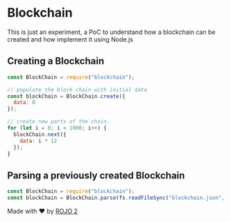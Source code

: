 # Blockchain

This is just an experiment, a PoC to understand how a blockchain can be created 
and how implement it using Node.js

## Creating a Blockchain

```js
const BlockChain = require("blockchain");

// populate the block chain with initial data
const blockChain = BlockChain.create({
  data: 0
});

// create new parts of the chain.
for (let i = 0; i < 1000; i++) {
  blockChain.next({
    data: i * 12
  });
}
```

## Parsing a previously created Blockchain

```js
const BlockChain = require("blockchain");
const blockChain = BlockChain.parse(fs.readFileSync("blockchain.json", "utf-8"));
```

Made with :heart: by [ROJO 2](http://rojo2.com)
